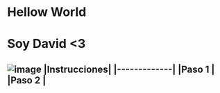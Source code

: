 # Hellow World
# Soy David <3
![image](https://user-images.githubusercontent.com/118306208/202011355-9c6b5e58-abd4-42d2-aa13-fbadb0ade0e2.png)
|Instrucciones|
|-------------| 
|Paso 1       |
|Paso 2       |
--------------
